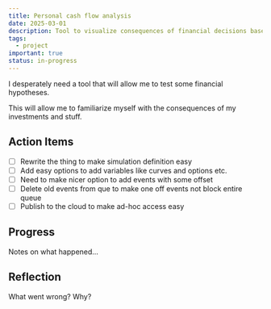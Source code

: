```yaml
---
title: Personal cash flow analysis
date: 2025-03-01
description: Tool to visualize consequences of financial decisions based on assumptions
tags:
  - project
important: true
status: in-progress
---
```


I desperately need a tool that will allow me to test some financial hypotheses.

This will allow me to familiarize myself with the consequences of my investments and stuff.

## Action Items

- [ ] Rewrite the thing to make simulation definition easy 
- [ ] Add easy options to add variables like curves and options etc.
- [ ] Need to make nicer option to add events with some offset
- [ ] Delete old events from que to make one off events not block entire queue
- [ ] Publish to the cloud to make ad-hoc access easy

## Progress

Notes on what happened...

## Reflection

What went wrong? Why?
